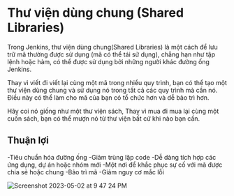# Thư viện dùng chung (Shared Libraries)

Trong Jenkins, thư viện dùng chung(Shared Libraries) là một cách để lưu trữ mã thường được sử dụng (mã có thể tái sử dụng), chẳng hạn như tập lệnh hoặc hàm, có thể được sử dụng bởi những người khác
đường ống Jenkins.

Thay vì viết đi viết lại cùng một mã trong nhiều quy trình, bạn có thể tạo một thư viện dùng chung và sử dụng nó trong tất cả các quy trình
mà cần nó. Điều này có thể làm cho mã của bạn có tổ chức hơn và dễ bảo trì hơn.

Hãy coi nó giống như một thư viện sách, Thay vì mua đi mua lại cùng một cuốn sách, bạn có thể mượn nó từ thư viện bất cứ khi nào bạn cần.

## Thuận lợi

-Tiêu chuẩn hóa đường ống
-Giảm trùng lặp code
-Dễ dàng tích hợp các ứng dụng, dự án hoặc nhóm mới
-Một nơi để khắc phục sự cố với mã được chia sẻ hoặc chung
-Bảo trì mã
-Giảm nguy cơ mắc lỗi

![Screenshot 2023-05-02 at 9 47 24 PM](https://user-images.githubusercontent.com/43399466/235724851-90a5cad6-ac0d-428b-9944-93fffea55180.png)
